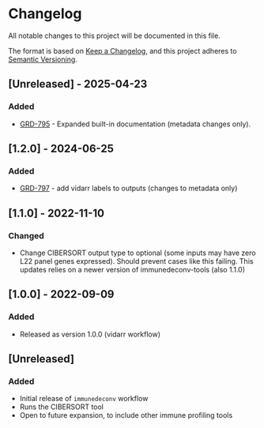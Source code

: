 # Changelog
All notable changes to this project will be documented in this file.

The format is based on [Keep a Changelog](https://keepachangelog.com/en/1.0.0/),
and this project adheres to [Semantic Versioning](https://semver.org/spec/v2.0.0.html).

## [Unreleased] - 2025-04-23
### Added
- [GRD-795](https://jira.oicr.on.ca/browse/GRD-795) - Expanded built-in documentation (metadata changes only).

## [1.2.0] - 2024-06-25
### Added
- [GRD-797](https://jira.oicr.on.ca/browse/GRD-797) - add vidarr labels to outputs (changes to metadata only)

## [1.1.0] - 2022-11-10
### Changed
- Change CIBERSORT output type to optional (some inputs may have zero L22 panel genes expressed). Should prevent cases like this failing.
  This updates relies on a newer version of immunedeconv-tools (also 1.1.0)

## [1.0.0] - 2022-09-09
### Added
- Released as version 1.0.0 (vidarr workflow)

## [Unreleased]
### Added
- Initial release of `immunedeconv` workflow
- Runs the CIBERSORT tool
- Open to future expansion, to include other immune profiling tools
